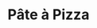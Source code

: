 ---
layout: recette
categories: [recettes]
hidden: true
lang: fr
title: Pâte à Pizza
type: boulangerie
withYeast: true
ingredients: 
  - nom: farine blanche
    qte: 380
    unite: gr
  - nom: sel
    qte: 6
    unite: gr
  - nom: eau
    qte: 180
    unite: mL
  - nom: huile d'olive
    qte: 3
    unite: cuillères à soupe
  - nom: levure sèche
    qte: 2
    unite: gr
etapes:
  - label: "Préparation"
    details:
      - Dans un saladier, verser la farine et le sel
      - Ajouter la moitié du mélange eau-levure dans le saladier de farine
      - Ajouter l'huile d'olive
      - Pétrir
      - Ajouter le reste du liquide
      - Pétrir jusqu'à ce que ça arrête de coller au saladier
      - Sortir la boule et pétrir sur le plan de travail avec la paume de la main
      - Former une boule qui doit être bien lisse
      - Remettre dans le saladier, couvrir et laisser reposer 2 heures minimum dans un endroit chaud
cuisson: 
  - Préchauffer le four à 240°C 
  - Sortir la boule (elle a du beaucoup lever), dégazer puis l'étaler au rouleau
  - Garnir
  - Cuire 18 minutes à 240°C
notes:
  - label: Comment pétrir
    link: https://www.youtube.com/watch?v=SF2F1xKTrdE 
  - label: Comment étaler
    link: https://youtu.be/FZDoI20pTHw?t=265
  - label: Comment étaler 2
    link: https://www.youtube.com/watch?v=oopnT_wGGHE
  - label: Explications
    link: https://www.ricardocuisine.com/chroniques/chimie-alimentaire/509-guide-pizza-101
---